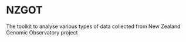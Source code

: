 NZGOT
=====

The toolkit to analyse various types of data collected from New Zealand Genomic Observatory project
